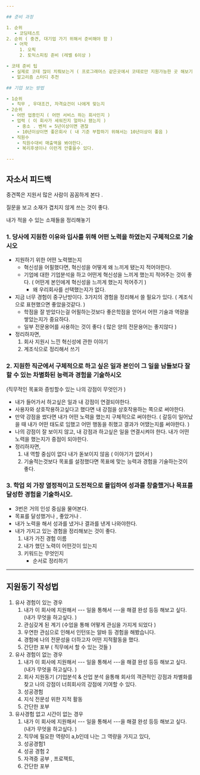 ```yaml
---

## 준비 과정 

1. 순위 
   - 코딩테스트 
2. 순위 ( 중견, 대기업 가기 위해서 준비해야 함 )
   - 어학
     1. 오픽
     2. 토익스피킹 준비 (레벨 6이상 ) 

- 코테 준비 팁 
  - 실제로 코테 많이 치뤄보는거 ( 프로그래머스 같은곳에서 코테로만 지원가능한 곳 해보기 )
  - 알고리즘 스터디 추천 

## 기업 보는 방법 

- 1순위 
  - 직무 , 우대조건, 자격요건이 나에게 맞는지
- 2순위
  - 어떤 업종인지 ( 어떤 서비스 하는 회사인지 )
  - 업력 ( 이 회사가 세워진지 얼마나 됐는지 )
    - 중소 . 벤처 = 5년이상이면 괜찮
    - 10년이상이면 좋은회사 ( 내 기준 부합하기 위해서는 10년이상이 좋음 )
  - 직원수 
    - 직원수대비 매출액을 봐야한다. 
    - 복리후생이나 이런게 안좋을수 있다. 

---
```


## 자소서 피드백

중견쪽은 지원서 많은 사람이 꼼꼼하게 본다 .

질문을 보고 소재가 겹치지 않게 쓰는 것이 좋다. 

내가 적을 수 있는 소재들을 정리해놓기 

### 1. 당사에 지원한 이유와 입사를 위해 어떤 노력을 하였는지 구체적으로 기술시오

- 지원하기 위한 어떤 노력했는지 
  - 혁신성을 어필했다면, 혁신성을 어떻게 왜 느끼게 됐는지 적어야한다. 
  - 기업에 대한 기업분석을 하고 어떤게 혁신성을 느끼게 했는지 적어주는 것이 좋다. ( 어떤게 본인에게 혁신성을 느끼게 했는지 적어주기 )
    - 왜 우리회사를 선택했는지가 없다. 
- 지금 너무 경험이 중구난방이다. 3가지의 경험을 정리해서 쓸 필요가 있다. ( 계조식으로 표현했으면 좋았을것같다. ) 
  - 학점을 잘 받았다는걸 어필하는것보다 좋은학점을 얻어서 어떤 기술과 역량을 쌓았는지가 중요하다. 
  - 일부 전문용어를 사용하는 것이 좋다 ( 많은 양의 전문용어는 좋지않다 ) 
- 정리하자면, 
  1. 회사 지원시 느낀 혁신성에 관한 이야기 
  2. 계조식으로 정리해서 쓰기 

### 2. 지원한 직군에서 구체적으로 하고 싶은 일과 본인이 그 일을 남들보다 잘할 수 있는 차별화된 능력과 경험을 기술하시오 

(직무적인 목표와 증빙할수 있는 나의 강점이 무엇인가 ) 

- 내가 들어가서 하고싶은 일과 내 강점이 연결되야한다. 
- 사용자와 상호작용하고싶다고 했다면 내 강점을 상호작용하는 쪽으로 써야한다. 
- 만약 강점을 썼다면 내가 어떤 노력을 했는지 구체적으로 써야한다. ( 갈등이 일어났을 때 내가 어떤 태도로 임했고 어떤 행동을 취했고 결과가 어땠는지를 써야한다. )
- 나의 강점이 잘 보이지 않고, 내 강점과 하고싶은 일을 연결시켜야 한다. 내가 어떤 노력을 했는지가 중점이 되야한다. 
- 정리하자면, 
  1. 내 역할 중심이 없다  내가 돋보이지 않음 ( 이야기가 없어서 ) 
  2. 기술적는것보다 목표를 설정했다면 목표에 맞는 능력과 경험을 기술하는것이 좋다. 

### 3. 학업 외 가장 열정적이고 도전적으로 몰입하여 성과를 창출했거나 목표를 달성한 경험을 기술하시오. 

- 3번은 거의 인성 중심을 물어본다. 
- 목표를 달성했거나 , 좋았거나 .
- 내가 노력을 해서 성과를 냈거나 결과를 낸게 나와야한다. 
- 내가 가지고 있는 경험을 정리해보는 것이 좋다. 
  1. 내가 가진 경험 이름
  2. 내가 했던 노력이 어떤것이 있는지 
  3. 키워드는 무엇인지 
     - 순서로 정리하기 

---

## 지원동기 작성법

1. 유사 경험이 있는 경우
   1. 내가 이 회사에 지원해서 --- 일을 통해서 ---을 해결 완성 등등 해보고 싶다. (내가 무엇을 하고싶다. )
   2. 관심갖게 된 계기 (수업을 통해 어떻게 관심을 가지게 되었다 )
   3. 우연한 관심으로 인해서 인턴또는 알바 등 경험을 해봤습니다. 
   4. 경험에 나의 전문성을 더하고자 어떤 지적활동을 했다. 
   5. 간단한 포부 ( 직무에서 할 수 있는 것들 )
2. 유사 경험이 없는 경우 
   1. 내가 이 회사에 지원해서 --- 일을 통해서 ---을 해결 완성 등등 해보고 싶다. (내가 무엇을 하고싶다. )
   2. 회사 지원동기 (기업분석 & 산업 분석 을통해 회사의 객관적인 강점과 차별화를 찾고 나의 강점이 너희회사의 강점에 기여할 수 있다. 
   3. 성공경험
   4. 지식 전문성 위한 지적 활동
   5. 간단한 포부 
3. 유사경험 없고 시간이 없는 경우 
   1. 내가 이 회사에 지원해서 --- 일을 통해서 ---을 해결 완성 등등 해보고 싶다. (내가 무엇을 하고싶다. )
   2. 직무에 필요한 역량이 a,b인데 나는 그 역량을 가지고 있다,
   3. 성공경험1
   4. 성공 경험 2
   5. 자격증 공부 , 프로젝트,
   6. 간단한 포부 